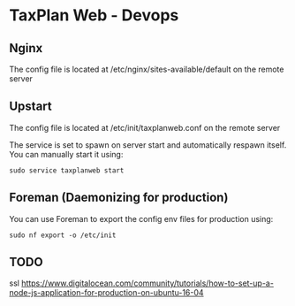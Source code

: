 # TaxPlan Web - Devops #

## Nginx ##

The config file is located at /etc/nginx/sites-available/default on the remote server

## Upstart ##

The config file is located at /etc/init/taxplanweb.conf on the remote server

The service is set to spawn on server start and automatically respawn itself.  You can manually start it using:
```
sudo service taxplanweb start
```

## Foreman (Daemonizing for production) ##

You can use Foreman to export the config env files for production using:
```
sudo nf export -o /etc/init
```


## TODO ##

ssl https://www.digitalocean.com/community/tutorials/how-to-set-up-a-node-js-application-for-production-on-ubuntu-16-04